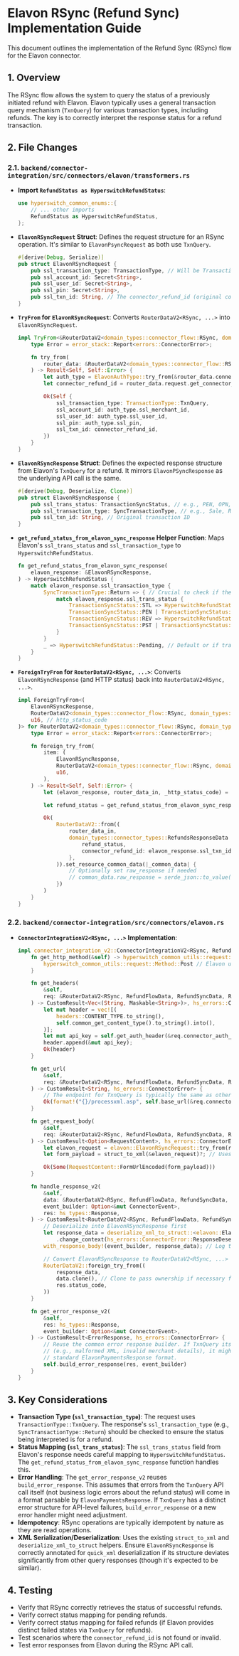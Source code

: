 # Elavon RSync (Refund Sync) Implementation Guide

This document outlines the implementation of the Refund Sync (RSync) flow for the Elavon connector.

## 1. Overview

The RSync flow allows the system to query the status of a previously initiated refund with Elavon. Elavon typically uses a general transaction query mechanism (`TxnQuery`) for various transaction types, including refunds. The key is to correctly interpret the response status for a refund transaction.

## 2. File Changes

### 2.1. `backend/connector-integration/src/connectors/elavon/transformers.rs`

*   **Import `RefundStatus as HyperswitchRefundStatus`**:
    ```rust
    use hyperswitch_common_enums::{
        // ... other imports
        RefundStatus as HyperswitchRefundStatus,
    };
    ```

*   **`ElavonRSyncRequest` Struct**:
    Defines the request structure for an RSync operation. It's similar to `ElavonPsyncRequest` as both use `TxnQuery`.
    ```rust
    #[derive(Debug, Serialize)]
    pub struct ElavonRSyncRequest {
        pub ssl_transaction_type: TransactionType, // Will be TransactionType::TxnQuery
        pub ssl_account_id: Secret<String>,
        pub ssl_user_id: Secret<String>,
        pub ssl_pin: Secret<String>,
        pub ssl_txn_id: String, // The connector_refund_id (original connector_transaction_id of the refund)
    }
    ```

*   **`TryFrom` for `ElavonRSyncRequest`**:
    Converts `RouterDataV2<RSync, ...>` into `ElavonRSyncRequest`.
    ```rust
    impl TryFrom<&RouterDataV2<domain_types::connector_flow::RSync, domain_types::connector_types::RefundFlowData, domain_types::connector_types::RefundSyncData, domain_types::connector_types::RefundsResponseData>> for ElavonRSyncRequest {
        type Error = error_stack::Report<errors::ConnectorError>;

        fn try_from(
            router_data: &RouterDataV2<domain_types::connector_flow::RSync, domain_types::connector_types::RefundFlowData, domain_types::connector_types::RefundSyncData, domain_types::connector_types::RefundsResponseData>,
        ) -> Result<Self, Self::Error> {
            let auth_type = ElavonAuthType::try_from(&router_data.connector_auth_type)?;
            let connector_refund_id = router_data.request.get_connector_refund_id()?; // Get the ID of the refund to query

            Ok(Self {
                ssl_transaction_type: TransactionType::TxnQuery,
                ssl_account_id: auth_type.ssl_merchant_id,
                ssl_user_id: auth_type.ssl_user_id,
                ssl_pin: auth_type.ssl_pin,
                ssl_txn_id: connector_refund_id,
            })
        }
    }
    ```

*   **`ElavonRSyncResponse` Struct**:
    Defines the expected response structure from Elavon's `TxnQuery` for a refund. It mirrors `ElavonPSyncResponse` as the underlying API call is the same.
    ```rust
    #[derive(Debug, Deserialize, Clone)]
    pub struct ElavonRSyncResponse {
        pub ssl_trans_status: TransactionSyncStatus, // e.g., PEN, OPN, STL
        pub ssl_transaction_type: SyncTransactionType, // e.g., Sale, Return
        pub ssl_txn_id: String, // Original transaction ID
    }
    ```

*   **`get_refund_status_from_elavon_sync_response` Helper Function**:
    Maps Elavon's `ssl_trans_status` and `ssl_transaction_type` to `HyperswitchRefundStatus`.
    ```rust
    fn get_refund_status_from_elavon_sync_response(
        elavon_response: &ElavonRSyncResponse,
    ) -> HyperswitchRefundStatus {
        match elavon_response.ssl_transaction_type {
            SyncTransactionType::Return => { // Crucial to check if the queried transaction is indeed a refund
                match elavon_response.ssl_trans_status {
                    TransactionSyncStatus::STL => HyperswitchRefundStatus::Success,
                    TransactionSyncStatus::PEN | TransactionSyncStatus::OPN => HyperswitchRefundStatus::Pending,
                    TransactionSyncStatus::REV => HyperswitchRefundStatus::ManualReview,
                    TransactionSyncStatus::PST | TransactionSyncStatus::FPR | TransactionSyncStatus::PRE => HyperswitchRefundStatus::Failure,
                }
            }
            _ => HyperswitchRefundStatus::Pending, // Default or if transaction type is not 'Return'
        }
    }
    ```

*   **`ForeignTryFrom` for `RouterDataV2<RSync, ...>`**:
    Converts `ElavonRSyncResponse` (and HTTP status) back into `RouterDataV2<RSync, ...>`.
    ```rust
    impl ForeignTryFrom<(
        ElavonRSyncResponse,
        RouterDataV2<domain_types::connector_flow::RSync, domain_types::connector_types::RefundFlowData, domain_types::connector_types::RefundSyncData, domain_types::connector_types::RefundsResponseData>,
        u16, // http_status_code
    )> for RouterDataV2<domain_types::connector_flow::RSync, domain_types::connector_types::RefundFlowData, domain_types::connector_types::RefundSyncData, domain_types::connector_types::RefundsResponseData> {
        type Error = error_stack::Report<errors::ConnectorError>;

        fn foreign_try_from(
            item: (
                ElavonRSyncResponse,
                RouterDataV2<domain_types::connector_flow::RSync, domain_types::connector_types::RefundFlowData, domain_types::connector_types::RefundSyncData, domain_types::connector_types::RefundsResponseData>,
                u16,
            ),
        ) -> Result<Self, Self::Error> {
            let (elavon_response, router_data_in, _http_status_code) = item;

            let refund_status = get_refund_status_from_elavon_sync_response(&elavon_response);

            Ok(
                RouterDataV2::from((
                    router_data_in,
                    domain_types::connector_types::RefundsResponseData {
                        refund_status,
                        connector_refund_id: elavon_response.ssl_txn_id.clone(),
                    },
                )).set_resource_common_data(|_common_data| {
                    // Optionally set raw_response if needed
                    // common_data.raw_response = serde_json::to_value(elavon_response.clone()).ok();
                })
            )
        }
    }
    ```

### 2.2. `backend/connector-integration/src/connectors/elavon.rs`

*   **`ConnectorIntegrationV2<RSync, ...>` Implementation**:
    ```rust
    impl connector_integration_v2::ConnectorIntegrationV2<RSync, RefundFlowData, RefundSyncData, RefundsResponseData> for Elavon {
        fn get_http_method(&self) -> hyperswitch_common_utils::request::Method {
            hyperswitch_common_utils::request::Method::Post // Elavon uses POST for TxnQuery
        }

        fn get_headers(
            &self,
            req: &RouterDataV2<RSync, RefundFlowData, RefundSyncData, RefundsResponseData>,
        ) -> CustomResult<Vec<(String, Maskable<String>)>, hs_errors::ConnectorError> {
            let mut header = vec![(
                headers::CONTENT_TYPE.to_string(),
                self.common_get_content_type().to_string().into(),
            )];
            let mut api_key = self.get_auth_header(&req.connector_auth_type)?; // Though auth is in body for Elavon
            header.append(&mut api_key);
            Ok(header)
        }

        fn get_url(
            &self,
            req: &RouterDataV2<RSync, RefundFlowData, RefundSyncData, RefundsResponseData>,
        ) -> CustomResult<String, hs_errors::ConnectorError> {
            // The endpoint for TxnQuery is typically the same as other transaction posts.
            Ok(format!("{}/processxml.asp", self.base_url(&req.connector_meta_data)))
        }

        fn get_request_body(
            &self,
            req: &RouterDataV2<RSync, RefundFlowData, RefundSyncData, RefundsResponseData>,
        ) -> CustomResult<Option<RequestContent>, hs_errors::ConnectorError> {
            let elavon_request = elavon::ElavonRSyncRequest::try_from(req)?;
            let form_payload = struct_to_xml(&elavon_request)?; // Uses the existing struct_to_xml helper

            Ok(Some(RequestContent::FormUrlEncoded(form_payload)))
        }

        fn handle_response_v2(
            &self,
            data: &RouterDataV2<RSync, RefundFlowData, RefundSyncData, RefundsResponseData>,
            event_builder: Option<&mut ConnectorEvent>,
            res: hs_types::Response,
        ) -> CustomResult<RouterDataV2<RSync, RefundFlowData, RefundSyncData, RefundsResponseData>, hs_errors::ConnectorError> {
            // Deserialize into ElavonRSyncResponse first
            let response_data = deserialize_xml_to_struct::<elavon::ElavonRSyncResponse>(&res.response)
                .change_context(hs_errors::ConnectorError::ResponseDeserializationFailed)?;
            with_response_body!(event_builder, response_data); // Log the raw response if event_builder is present

            // Convert ElavonRSyncResponse to RouterDataV2<RSync, ...>
            RouterDataV2::foreign_try_from((
                response_data,
                data.clone(), // Clone to pass ownership if necessary for ForeignTryFrom
                res.status_code,
            ))
        }

        fn get_error_response_v2(
            &self,
            res: hs_types::Response,
            event_builder: Option<&mut ConnectorEvent>,
        ) -> CustomResult<ErrorResponse, hs_errors::ConnectorError> {
            // Reuse the common error response builder. If TxnQuery itself fails at Elavon's end
            // (e.g., malformed XML, invalid merchant details), it might return an error in the
            // standard ElavonPaymentsResponse format.
            self.build_error_response(res, event_builder)
        }
    }
    ```

## 3. Key Considerations

*   **Transaction Type (`ssl_transaction_type`)**: The request uses `TransactionType::TxnQuery`. The response's `ssl_transaction_type` (e.g., `SyncTransactionType::Return`) should be checked to ensure the status being interpreted is for a refund.
*   **Status Mapping (`ssl_trans_status`)**: The `ssl_trans_status` field from Elavon's response needs careful mapping to `HyperswitchRefundStatus`. The `get_refund_status_from_elavon_sync_response` function handles this.
*   **Error Handling**: The `get_error_response_v2` reuses `build_error_response`. This assumes that errors from the `TxnQuery` API call itself (not business logic errors about the refund status) will come in a format parsable by `ElavonPaymentsResponse`. If `TxnQuery` has a distinct error structure for API-level failures, `build_error_response` or a new error handler might need adjustment.
*   **Idempotency**: RSync operations are typically idempotent by nature as they are read operations.
*   **XML Serialization/Deserialization**: Uses the existing `struct_to_xml` and `deserialize_xml_to_struct` helpers. Ensure `ElavonRSyncResponse` is correctly annotated for `quick_xml` deserialization if its structure deviates significantly from other query responses (though it's expected to be similar).

## 4. Testing

*   Verify that RSync correctly retrieves the status of successful refunds.
*   Verify correct status mapping for pending refunds.
*   Verify correct status mapping for failed refunds (if Elavon provides distinct failed states via `TxnQuery` for refunds).
*   Test scenarios where the `connector_refund_id` is not found or invalid.
*   Test error responses from Elavon during the RSync API call. 
